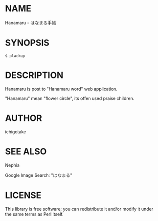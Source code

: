 # NAME

Hanamaru - はなまる手帳

# SYNOPSIS

    $ plackup

# DESCRIPTION

Hanamaru is post to "Hanamaru word" web application.

"Hanamaru" mean "flower circle", its offen used praise children.

# AUTHOR

ichigotake

# SEE ALSO

Nephia

Google Image Search: "はなまる"

# LICENSE

This library is free software; you can redistribute it and/or modify
it under the same terms as Perl itself.
